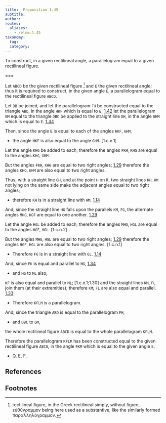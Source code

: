 ```yaml
---
title:  Proposition 1.45
subtitle:
author:
routes:
  aliases:
    - /elem.1.45
taxonomy:
  tag:
  category:
---
```


To construct, in a given rectilineal angle, a parallelogram equal to a given rectilineal figure.

===

Let `ABCD` be the given rectilineal figure [^1] and `E` the given rectilineal angle; thus it is required to construct, in the given angle `E`, a parallelogram equal to the rectilineal figure `ABCD`. 

Let `DB` be joined, and let the parallelogram `FH` be constructed equal to the triangle `ABD`, in the angle `HKF` which is equal to `E`; [1.42] let the parallelogram `GM` equal to the triangle `DBC` be applied to the straight line `GH`, in the angle `GHM` which is equal to `E`. [1.44]

Then, since the angle `E` is equal to each of the angles `HKF`, `GHM`, 

- the angle `HKF` is also equal to the angle `GHM`. [1.c.n.1]

Let the angle `KHG` be added to each; therefore the angles `FKH`, `KHG` are equal to the angles `KHG`, `GHM`.

But the angles `FKH`, `KHG` are equal to two right angles; [1.29] therefore the angles `KHG`, `GHM` are also equal to two right angles.

Thus, with a straight line `GH`, and at the point `H` on it, two straight lines `KH`, `HM` not lying on the same side make the adjacent angles equal to two right angles; 

- therefore `KH` is in a straight line with `HM`. [1.14]

And, since the straight line `HG` falls upon the parallels `KM`, `FG`, the alternate angles `MHG`, `HGF` are equal to one another. [1.29]

Let the angle `HGL` be added to each; therefore the angles `MHG`, `HGL` are equal to the angles `HGF`, `HGL`. [1.c.n.2]

But the angles `MHG`, `HGL` are equal to two right angles; [1.29] therefore the angles `HGF`, `HGL` are also equal to two right angles. [1.c.n.1] 

- Therefore `FG` is in a straight line with `GL`. [1.14]

And, since `FK` is equal and parallel to `HG`, [1.34] 

- and `HG` to `ML` also,

`KF` is also equal and parallel to `ML`; [1.c.n.1;1.30] and the straight lines `KM`, `FL` join them (at their extremities); therefore `KM`, `FL` are also equal and parallel. [1.33] 

- Therefore `KFLM` is a parallelogram.

And, since the triangle `ABD` is equal to the parallelogram `FH`, 

- and `DBC` to `GM`,

the whole rectilineal figure `ABCD` is equal to the whole parallelogram `KFLM`.

Therefore the parallelogram `KFLM` has been constructed equal to the given rectilineal figure `ABCD`, in the angle `FKM` which is equal to the given angle `E`.

- Q. E. F.

## References

[1.14]: /elem.1.14 "Book 1 - Proposition 14"
[1.29]: /elem.1.29 "Book 1 - Proposition 29"
[1.30]: /elem.1.30 "Book 1 - Proposition 30"
[1.33]: /elem.1.33 "Book 1 - Proposition 33"
[1.34]: /elem.1.34 "Book 1 - Proposition 34"
[1.42]: /elem.1.42 "Book 1 - Proposition 42"
[1.44]: /elem.1.44 "Book 1 - Proposition 44"
[1.c.n.X]: /elem.1.c.n.X "Book 1 - Common Notion X"
[1.c.n.X]: /elem.1.c.n.X "Book 1 - Common Notion X"

## Footnotes

[^1]: rectilineal figure, in the Greek
    <quote>rectilineal</quote> simply, without <quote>figure,</quote> <foreign lang="greek">εὐθύγραμμον</foreign> being here used as a substantive, like the similarly formed <foreign lang="greek">παραλληλόγραμμον</foreign>.

